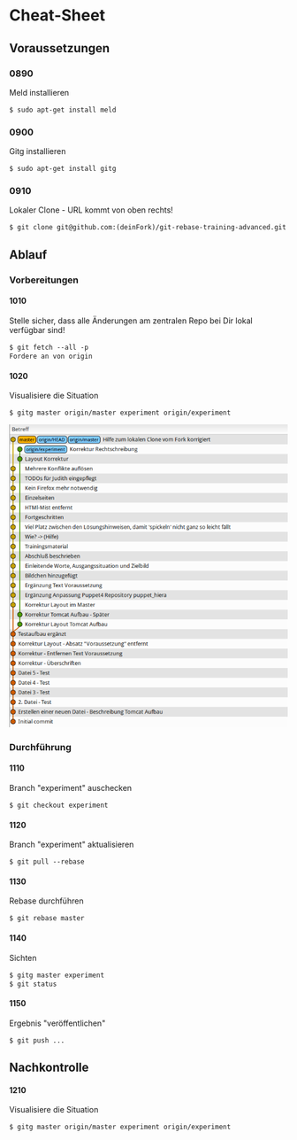 Cheat-Sheet
===========

Voraussetzungen
---------------

### 0890

Meld installieren

```
$ sudo apt-get install meld
```

### 0900

Gitg installieren

```
$ sudo apt-get install gitg
```

### 0910

Lokaler Clone - URL kommt von oben rechts!

```
$ git clone git@github.com:(deinFork)/git-rebase-training-advanced.git
```

Ablauf
------

### Vorbereitungen

#### 1010

Stelle sicher, dass alle Änderungen am zentralen Repo bei Dir lokal verfügbar sind!

```
$ git fetch --all -p
Fordere an von origin
```

#### 1020

Visualisiere die Situation

```
$ gitg master origin/master experiment origin/experiment
```

![images/start.png](../images/start.png)

### Durchführung

#### 1110

Branch "experiment" auschecken

```
$ git checkout experiment
```

#### 1120

Branch "experiment" aktualisieren

```
$ git pull --rebase
```

#### 1130

Rebase durchführen

```
$ git rebase master
```

#### 1140

Sichten

```
$ gitg master experiment
$ git status
```

#### 1150

Ergebnis "veröffentlichen"

```
$ git push ...
```

Nachkontrolle
-------------

#### 1210

Visualisiere die Situation

```
$ gitg master origin/master experiment origin/experiment
```

